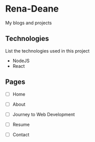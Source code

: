 
# Rena-Deane

My blogs and projects

## Technologies

List the technologies used in this project
- NodeJS
- React

## Pages
- [ ] Home
- [ ] About
- [ ] Journey to Web Development
- [ ] Resume
- [ ] Contact

